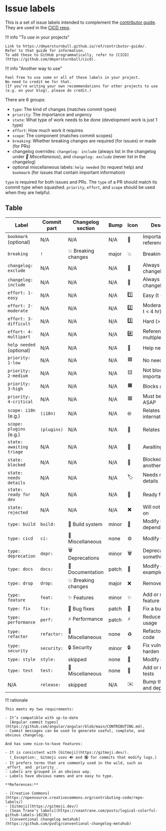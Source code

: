 <!--
SPDX-FileCopyrightText: Copyright 2017-2024, Douglas Myers-Turnbull
SPDX-PackageHomePage: https://dmyersturnbull.github.io
SPDX-License-Identifier: CC-BY-SA-4.0
-->

# Issue labels

This is a set of issue labels intended to complement the [contributor guide](contributor-guide.md).
They are used in the [CICD repo](https://github.com/dmyersturnbull/cicd).

!!! info "To use in your projects"

    Link to https://dmyersturnbull.github.io/ref/contributor-guide/.
    Refer to that guide for information.
    To add these to GitHub programmatically, refer to [CICD](https://github.com/dmyersturnbull/cicd).

!!! info "Another way to use"

    Feel free to use some or all of these labels in your project.
    No need to credit me for that.
    (If you’re writing your own recommendations for other projects to use
    (e.g. on your blog), please do credit.)

There are 6 groups:

- `type`: The kind of changes (matches commit types)
- `priority`: The importance and urgency
- `state`: What type of work needs to be done (development work is just 1 type)
- `effort`: How much work it requires
- `scope`: The component (matches commit scopes)
- `breaking`: Whether breaking changes are required (for issues) or made (for PRs)
- changelog overrides:
  `changelog: include` (always list in the changelog under _🍒 Miscellaneous_),
  and `changelog: exclude` (never list in the changelog)
- optional miscellaneous labels: `help needed` (to request help)
  and `bookmark` (for issues that contain important information)

`type` is required for both issues and PRs.
The `type` of a PR should match its commit type when squashed.
`priority`, `effort`, and `scope` should be used when they are helpful.

## Table

| Label                    | Commit part | Changelog section   | Bump  | Icon | Description                     | Color     |
| ------------------------ | ----------- | ------------------- | ----- | ---- | ------------------------------- | --------- |
| `bookmark` (optional)    | N/A         | N/A                 | N/A   | 🔖   | Important for reference         | `ffff44`  |
| `breaking`               | `!`         | 💥 Breaking changes | major | 💥   | Breaking change                 | `000000`  |
| `changelog: exclude`     | N/A         | N/A                 | N/A   | 🔕   | Always omit from changelog      | `f2e9e9`  |
| `changelog: include`     | N/A         | N/A                 | N/A   | 🔔   | Always include in changelog     | `f9e6e6`  |
| `effort: 1-easy`         | N/A         | N/A                 | N/A   | 1️⃣   | Easy (t < 1 hr)                 | `50b0ff`  |
| `effort: 2-moderate`     | N/A         | N/A                 | N/A   | 2️⃣   | Moderate (1 hr <= t < 4 hr)     | `90e0fff` |
| `effort: 3-difficult`    | N/A         | N/A                 | N/A   | 3️⃣️  | Hard (>= 4 hours)               | `8670ff`  |
| `effort: 4-multipart`    | N/A         | N/A                 | N/A   | #️⃣   | References multiple issues      | `c050ff`  |
| `help needed` (optional) | N/A         | N/A                 | N/A   | 👋   | Help needed                     | `50ff50`  |
| `priority: 1-low`        | N/A         | N/A                 | N/A   | 🟩   | No need to rush                 | `99dd00`  |
| `priority: 2-medium`     | N/A         | N/A                 | N/A   | 🟨   | Not blocking but important      | `d0cc11`  |
| `priority: 3-high`       | N/A         | N/A                 | N/A   | 🟧   | Blocks a release                | `e09911`  |
| `priority: 4-critical`   | N/A         | N/A                 | N/A   | 🟥   | Must be fixed ASAP              | `ff6600`  |
| `scope: i18n` (e.g.)     | `(i18n)`    | N/A                 | N/A   | 🌐   | Relates to internationalization | `009000`  |
| `scope: plugins` (e.g.)  | `(plugins)` | N/A                 | N/A   | 🧩   | Relates to plugins              | `000090`  |
| `state: awaiting triage` | N/A         | N/A                 | N/A   | 🚦   | Awaiting triage                 | `f0f0f0`  |
| `state: blocked`         | N/A         | N/A                 | N/A   | 🚧   | Blocked by another issue        | `e0e0e0`  |
| `state: needs details`   | N/A         | N/A                 | N/A   | 🏷️   | Needs more details              | `f0f0f0`  |
| `state: ready for dev`   | N/A         | N/A                 | N/A   | 🏁   | Ready for work                  | `e0e0e0`  |
| `state: rejected`        | N/A         | N/A                 | N/A   | ✖️   | Will not be worked on           | `ffffff`  |
| `type: build`            | `build:`    | 🔧 Build system     | minor | 🔧   | Modify build or dependencies    | `90e0ff`  |
| `type: cicd`             | `ci:`       | 🍒 Miscellaneous    | none  | ⚙️   | Modify CI/CD                    | `90e0ff`  |
| `type: deprecation`      | `depr:`     | 🗑️ Deprecations     | minor | 🗑️   | Deprecate something public      | `90e0ff`  |
| `type: docs`             | `docs:`     | 📝 Documentation    | patch | 📝   | Modify docs or examples         | `90e0ff`  |
| `type: drop`             | `drop:`     | 💥 Breaking changes | major | ❌   | Remove a feature                | `90e0ff`  |
| `type: feature`          | `feat:`     | ✨ Features         | minor | ✨   | Add or modify a feature         | `90e0ff`  |
| `type: fix`              | `fix:`      | 🐛 Bug fixes        | patch | 🐛   | Fix a bug                       | `90e0ff`  |
| `type: performance`      | `perf:`     | ⚡️ Performance     | patch | ⚡️  | Reduce resource usage           | `90e0ff`  |
| `type: refactor`         | `refactor:` | 🍒 Miscellaneous    | none  | ♻️   | Refactor source code            | `90e0ff`  |
| `type: security`         | `security:` | 🔒️ Security        | minor | 🔒️  | Fix vulnerability or harden     | `90e0ff`  |
| `type: style`            | `style:`    | skipped             | none  | 🎨   | Modify code style               | `90e0ff`  |
| `type: test`             | `test:`     | 🍒 Miscellaneous    | none  | 🚨   | Add or modify tests             | `90e0ff`  |
| N/A                      | `release:`  | skipped             | N/A   | ✉️   | Bump the version and deploy     | N/A       |

!!! rationale

    This meets my two requirements:

    - It’s compatible with up-to-date
      [Angular commit types](https://github.com/angular/angular/blob/main/CONTRIBUTING.md).
    - Commit messages can be used to generate useful, complete, and obvious changelog.

    And has some nice-to-have features:

    - It is consistent with [Gitmoji](https://gitmoji.dev/).
      (_Exception:_ Gitmoji uses 🔊 and 🔇 for commits that modify logs.)
    - It prefers terms that are commonly used in the wild, such as _effort_ and _priority_.
    - Labels are grouped in an obvious way.
    - Labels have obvious names and are easy to type.

    **References:**

    - [Creative Commons](https://opensource.creativecommons.org/contributing-code/repo-labels/)
    - [Gitmoji](https://gitmoji.dev/)
    - [Sean Trane’s labels](https://seantrane.com/posts/logical-colorful-github-labels-18230/)
    - [Conventional changelog metahub](https://github.com/pvdlg/conventional-changelog-metahub)
